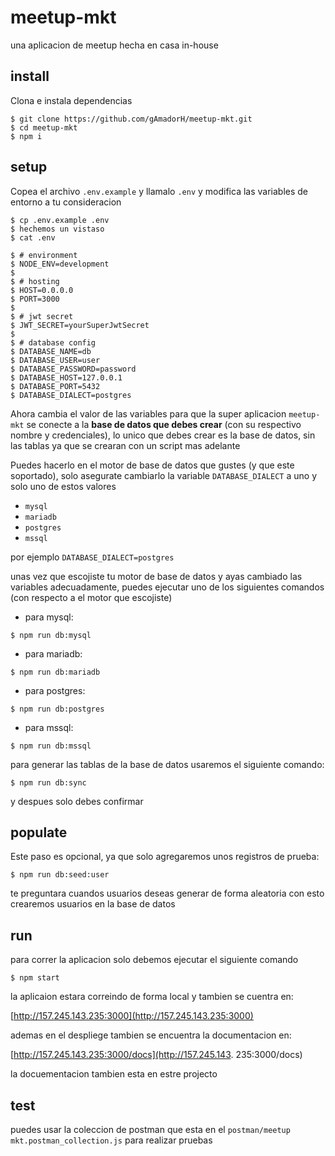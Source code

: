 # meetup-mkt

una aplicacion de meetup hecha en casa in-house

## install

Clona e instala dependencias

```
$ git clone https://github.com/gAmadorH/meetup-mkt.git
$ cd meetup-mkt
$ npm i
```

## setup

Copea el archivo `.env.example` y llamalo `.env` y modifica las variables de entorno a tu consideracion

```
$ cp .env.example .env
$ hechemos un vistaso
$ cat .env

$ # environment
$ NODE_ENV=development
$ 
$ # hosting
$ HOST=0.0.0.0
$ PORT=3000
$ 
$ # jwt secret
$ JWT_SECRET=yourSuperJwtSecret
$ 
$ # database config
$ DATABASE_NAME=db
$ DATABASE_USER=user
$ DATABASE_PASSWORD=password
$ DATABASE_HOST=127.0.0.1
$ DATABASE_PORT=5432
$ DATABASE_DIALECT=postgres
```
Ahora cambia el valor de las variables para que la super aplicacion `meetup-mkt` se conecte a la **base de datos que debes crear** (con su respectivo nombre y credenciales), lo unico que debes crear es la base de datos, sin las tablas ya que se crearan con un script mas adelante

Puedes hacerlo en el motor de base de datos que gustes (y que este soportado), solo asegurate cambiarlo la variable `DATABASE_DIALECT` a uno y solo uno de estos valores 
- `mysql`
- `mariadb`
- `postgres`
- `mssql`

por ejemplo `DATABASE_DIALECT=postgres`

unas vez que escojiste tu motor de base de datos y ayas cambiado las variables adecuadamente, puedes ejecutar uno de los siguientes comandos (con respecto a el motor que escojiste)

* para mysql:

```
$ npm run db:mysql
```

* para mariadb:

```
$ npm run db:mariadb
```

* para postgres:

```
$ npm run db:postgres
```

* para mssql:

```
$ npm run db:mssql
```

para generar las tablas de la base de datos usaremos el siguiente comando:

```
$ npm run db:sync
```

y despues solo debes confirmar

## populate

Este paso es opcional, ya que solo agregaremos unos registros de prueba:

```
$ npm run db:seed:user
```

te preguntara cuandos usuarios deseas generar de forma aleatoria
con esto crearemos usuarios en la base de datos


## run

para correr la aplicacion solo debemos ejecutar el siguiente comando

```
$ npm start
```

la aplicaion estara correindo de forma local
y tambien se cuentra en:

[http://157.245.143.235:3000](http://157.245.143.235:3000)

ademas en el despliege tambien se encuentra la documentacion en:

[http://157.245.143.235:3000/docs](http://157.245.143.
235:3000/docs)

la docuementacion tambien esta en estre projecto

## test

puedes usar la coleccion de postman que esta en el `postman/meetup mkt.postman_collection.js` para realizar  pruebas
